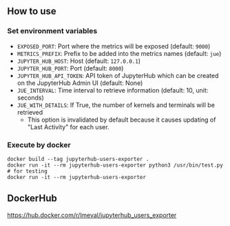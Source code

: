 ## How to use

### Set environment variables
- `EXPOSED_PORT`: Port where the metrics will be exposed (default: `9000`)
- `METRICS_PREFIX`: Prefix to be added into the metrics names (default: `jue`)
- `JUPYTER_HUB_HOST`: Host (default: `127.0.0.1`)
- `JUPYTER_HUB_PORT`:  Port (default: `8000`)
- `JUPYTER_HUB_API_TOKEN`: API token of JupyterHub which can be created on the JupyterHub Admin UI (default: None)
- `JUE_INTERVAL`: Time interval to retrieve information (default: 10, unit: seconds)
- `JUE_WITH_DETAILS`: If True, the number of kernels and terminals will be retrieved
  - This option is invalidated by default because it causes updating of "Last Activity" for each user.


### Execute by docker 

```
docker build --tag jupyterhub-users-exporter .
docker run -it --rm jupyterhub-users-exporter python3 /usr/bin/test.py # for testing
docker run -it --rm jupyterhub-users-exporter
```

## DockerHub

https://hub.docker.com/r/lmeval/jupyterhub_users_exporter
